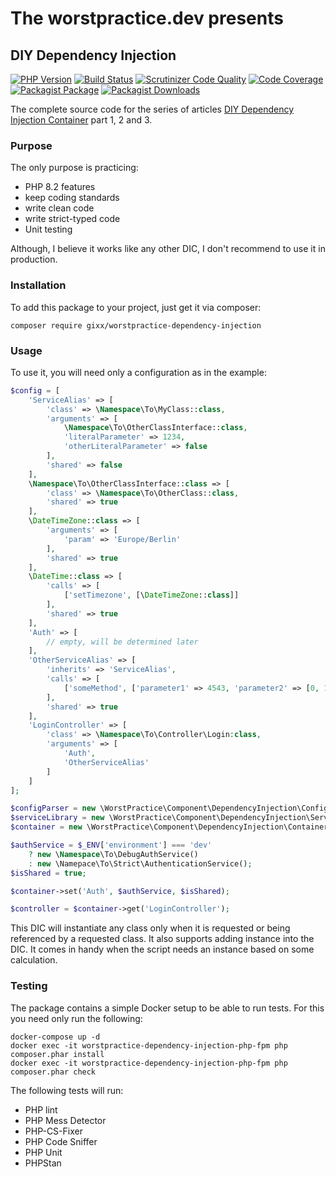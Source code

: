 # The worstpractice.dev presents

## DIY Dependency Injection

[![PHP Version](https://img.shields.io/badge/PHP-8,2-blue)](https://www.php.net/ChangeLog-8.php)
[![Build Status](https://scrutinizer-ci.com/g/Gixx/worstpractice-dependency-injection/badges/build.png?b=master)](https://scrutinizer-ci.com/g/Gixx/worstpractice-dependency-injection/build-status/master)
[![Scrutinizer Code Quality](https://scrutinizer-ci.com/g/Gixx/worstpractice-dependency-injection/badges/quality-score.png?b=master)](https://scrutinizer-ci.com/g/Gixx/worstpractice-dependency-injection/?branch=master)
[![Code Coverage](https://scrutinizer-ci.com/g/Gixx/worstpractice-dependency-injection/badges/coverage.png?b=master)](https://scrutinizer-ci.com/g/Gixx/worstpractice-dependency-injection/?branch=master)
[![Packagist Package](https://flat.badgen.net/packagist/name/gixx/worstpractice-dependency-injection)](https://packagist.org/packages/gixx/worstpractice-dependency-injection)
[![Packagist Downloads](https://flat.badgen.net/packagist/dt/gixx/worstpractice-dependency-injection)](https://packagist.org/packages/gixx/worstpractice-dependency-injection)

The complete source code for the series of articles [DIY Dependency Injection Container](https://worstpractice.dev/backend/diy-dependency-injection-container) part 1, 2 and 3.

### Purpose

The only purpose is practicing:
* PHP 8.2 features
* keep coding standards
* write clean code
* write strict-typed code
* Unit testing

Although, I believe it works like any other DIC, I don't recommend to use it in production.   

### Installation

To add this package to your project, just get it via composer:

```
composer require gixx/worstpractice-dependency-injection
```

### Usage

To use it, you will need only a configuration as in the example:

```php
$config = [
    'ServiceAlias' => [
        'class' => \Namespace\To\MyClass::class,
        'arguments' => [
            \Namespace\To\OtherClassInterface::class,
            'literalParameter' => 1234,
            'otherLiteralParameter' => false
        ],
        'shared' => false           
    ],
    \Namespace\To\OtherClassInterface::class => [
        'class' => \Namespace\To\OtherClass::class,
        'shared' => true
    ],
    \DateTimeZone::class => [
        'arguments' => [
            'param' => 'Europe/Berlin'
        ],
        'shared' => true
    ],
    \DateTime::class => [
        'calls' => [
            ['setTimezone', [\DateTimeZone::class]]
        ],
        'shared' => true
    ],
    'Auth' => [
        // empty, will be determined later
    ],
    'OtherServiceAlias' => [
        'inherits' => 'ServiceAlias',
        'calls' => [
            ['someMethod', ['parameter1' => 4543, 'parameter2' => [0, 1, 2], \DateTime::class]]
        ],
        'shared' => true       
    ],
    'LoginController' => [
        'class' => \Namespace\To\Controller\Login:class,
        'arguments' => [
            'Auth',
            'OtherServiceAlias'
        ]   
    ]
];

$configParser = new \WorstPractice\Component\DependencyInjection\ConfigParser\ArrayParser();
$serviceLibrary = new \WorstPractice\Component\DependencyInjection\ServiceLibrary($configParser);
$container = new \WorstPractice\Component\DependencyInjection\Container($serviceLibrary, $config);

$authService = $_ENV['environment'] === 'dev'
    ? new \Namespace\To\DebugAuthService()
    : new \Namepace\To\Strict\AuthenticationService();
$isShared = true;

$container->set('Auth', $authService, $isShared);

$controller = $container->get('LoginController');
```

This DIC will instantiate any class only when it is requested or being referenced by a requested class. It also 
supports adding instance into the DIC. It comes in handy when the script needs an instance based on some calculation. 

### Testing

The package contains a simple Docker setup to be able to run tests. For this you need only run the following:
```
docker-compose up -d
docker exec -it worstpractice-dependency-injection-php-fpm php composer.phar install
docker exec -it worstpractice-dependency-injection-php-fpm php composer.phar check
```

The following tests will run:
* PHP lint
* PHP Mess Detector
* PHP-CS-Fixer
* PHP Code Sniffer
* PHP Unit
* PHPStan
